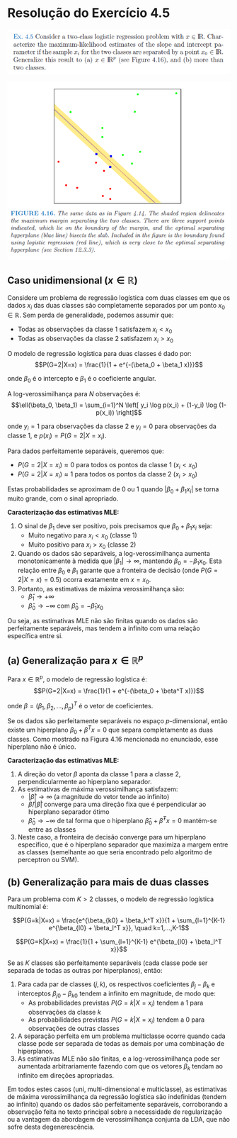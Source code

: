 # Resolução do Exercício 4.5

![image-20250411101339586](./image-20250411101339586.png)

![image-20250411101410316](./image-20250411101410316.png)

## Caso unidimensional ($x \in \mathbb{R}$)

Considere um problema de regressão logística com duas classes em que os dados $x_i$ das duas classes são completamente separados por um ponto $x_0 \in \mathbb{R}$. Sem perda de generalidade, podemos assumir que:

- Todas as observações da classe 1 satisfazem $x_i < x_0$
- Todas as observações da classe 2 satisfazem $x_i > x_0$

O modelo de regressão logística para duas classes é dado por: $$P(G=2|X=x) = \frac{1}{1 + e^{-(\beta_0 + \beta_1 x)}}$$

onde $\beta_0$ é o intercepto e $\beta_1$ é o coeficiente angular.

A log-verossimilhança para $N$ observações é: $$\ell(\beta_0, \beta_1) = \sum_{i=1}^N \left[ y_i \log p(x_i) + (1-y_i) \log (1-p(x_i)) \right]$$

onde $y_i = 1$ para observações da classe 2 e $y_i = 0$ para observações da classe 1, e $p(x_i) = P(G=2|X=x_i)$.

Para dados perfeitamente separáveis, queremos que:

- $P(G=2|X=x_i) \approx 0$ para todos os pontos da classe 1 ($x_i < x_0$)
- $P(G=2|X=x_i) \approx 1$ para todos os pontos da classe 2 ($x_i > x_0$)

Estas probabilidades se aproximam de 0 ou 1 quando $|\beta_0 + \beta_1 x_i|$ se torna muito grande, com o sinal apropriado.

**Caracterização das estimativas MLE:**

1. O sinal de $\beta_1$ deve ser positivo, pois precisamos que $\beta_0 + \beta_1 x_i$ seja:
   - Muito negativo para $x_i < x_0$ (classe 1)
   - Muito positivo para $x_i > x_0$ (classe 2)
2. Quando os dados são separáveis, a log-verossimilhança aumenta monotonicamente à medida que $|\beta_1| \to \infty$, mantendo $\beta_0 = -\beta_1 x_0$. Esta relação entre $\beta_0$ e $\beta_1$ garante que a fronteira de decisão (onde $P(G=2|X=x) = 0.5$) ocorra exatamente em $x = x_0$.
3. Portanto, as estimativas de máxima verossimilhança são:
   - $\hat{\beta}_1 \to +\infty$
   - $\hat{\beta}_0 \to -\infty$ com $\hat{\beta}_0 = -\hat{\beta}_1 x_0$

Ou seja, as estimativas MLE não são finitas quando os dados são perfeitamente separáveis, mas tendem a infinito com uma relação específica entre si.

## (a) Generalização para $x \in \mathbb{R}^p$

Para $x \in \mathbb{R}^p$, o modelo de regressão logística é: $$P(G=2|X=x) = \frac{1}{1 + e^{-(\beta_0 + \beta^T x)}}$$

onde $\beta = (\beta_1, \beta_2, ..., \beta_p)^T$ é o vetor de coeficientes.

Se os dados são perfeitamente separáveis no espaço $p$-dimensional, então existe um hiperplano $\beta_0 + \beta^T x = 0$ que separa completamente as duas classes. Como mostrado na Figura 4.16 mencionada no enunciado, esse hiperplano não é único.

**Caracterização das estimativas MLE:**

1. A direção do vetor $\beta$ aponta da classe 1 para a classe 2, perpendicularmente ao hiperplano separador.
2. As estimativas de máxima verossimilhança satisfazem:
   - $|\hat{\beta}| \to \infty$ (a magnitude do vetor tende ao infinito)
   - $\hat{\beta}/|\hat{\beta}|$ converge para uma direção fixa que é perpendicular ao hiperplano separador ótimo
   - $\hat{\beta}_0 \to -\infty$ de tal forma que o hiperplano $\hat{\beta}_0 + \hat{\beta}^T x = 0$ mantém-se entre as classes
3. Neste caso, a fronteira de decisão converge para um hiperplano específico, que é o hiperplano separador que maximiza a margem entre as classes (semelhante ao que seria encontrado pelo algoritmo de perceptron ou SVM).

## (b) Generalização para mais de duas classes

Para um problema com $K > 2$ classes, o modelo de regressão logística multinomial é:

$$P(G=k|X=x) = \frac{e^{\beta_{k0} + \beta_k^T x}}{1 + \sum_{l=1}^{K-1} e^{\beta_{l0} + \beta_l^T x}}, \quad k=1,...,K-1$$

$$P(G=K|X=x) = \frac{1}{1 + \sum_{l=1}^{K-1} e^{\beta_{l0} + \beta_l^T x}}$$

Se as $K$ classes são perfeitamente separáveis (cada classe pode ser separada de todas as outras por hiperplanos), então:

1. Para cada par de classes $(j,k)$, os respectivos coeficientes $\beta_j - \beta_k$ e interceptos $\beta_{j0} - \beta_{k0}$ tendem a infinito em magnitude, de modo que:
   - As probabilidades previstas $P(G=k|X=x_i)$ tendem a 1 para observações da classe $k$
   - As probabilidades previstas $P(G=k|X=x_i)$ tendem a 0 para observações de outras classes
2. A separação perfeita em um problema multiclasse ocorre quando cada classe pode ser separada de todas as demais por uma combinação de hiperplanos.
3. As estimativas MLE não são finitas, e a log-verossimilhança pode ser aumentada arbitrariamente fazendo com que os vetores $\beta_k$ tendam ao infinito em direções apropriadas.

Em todos estes casos (uni, multi-dimensional e multiclasse), as estimativas de máxima verossimilhança da regressão logística são indefinidas (tendem ao infinito) quando os dados são perfeitamente separáveis, corroborando a observação feita no texto principal sobre a necessidade de regularização ou a vantagem da abordagem de verossimilhança conjunta da LDA, que não sofre desta degenerescência.